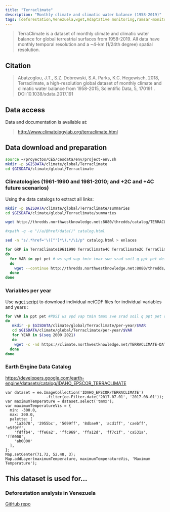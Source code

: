 ```yaml
---
title: "Terraclimate"
description: "Monthly climate and climatic water balance (1958-2019)"
tags: [deforestation,Venezuela,wget,Adaptative monitoring,ramsar-monitoring.org,Earth engine]
---
```


> TerraClimate is a dataset of monthly climate and climatic water balance for global terrestrial surfaces from 1958-2019. All data have monthly temporal resolution and a ~4-km (1/24th degree) spatial resolution.

## Citation

>Abatzoglou, J.T., S.Z. Dobrowski, S.A. Parks, K.C. Hegewisch, 2018, Terraclimate, a high-resolution global dataset of monthly climate and climatic water balance from 1958-2015, Scientific Data, 5, 170191 . DOI:10.1038/sdata.2017.191

## Data access

Data and documentation is available at:
>	http://www.climatologylab.org/terraclimate.html


## Data download and preparation

```sh
source ~/proyectos/CES/cesdata/env/project-env.sh
mkdir -p $GISDATA/climate/global/Terraclimate
cd $GISDATA/climate/global/Terraclimate
```

### Climatologies (1961-1990 and 1981-2010; and +2C and +4C future scenarios)​

Using the data catalogs to extract all links:

```sh
mkdir -p $GISDATA/climate/global/Terraclimate/summaries
cd $GISDATA/climate/global/Terraclimate/summaries

wget http://thredds.northwestknowledge.net:8080/thredds/catalog/TERRACLIMATE_ALL/summaries/catalog.html

#xpath -q -e "//a/@href/data()" catalog.html

sed -n "s/.*href='\([^']*\).*/\1/p" catalog.html > enlaces

for GRP in TerraClimate19611990 TerraClimate4C TerraClimate2C TerraClimate19812010
do
  for VAR in ppt pet # ws vpd vap tmin tmax swe srad soil q ppt pet def aet
  do
    wget --continue http://thredds.northwestknowledge.net:8080/thredds/fileServer/TERRACLIMATE_ALL/summaries/${GRP}_${VAR}.nc
  done
done
```


### Variables per year

Use [wget script](http://www.climatologylab.org/wget-terraclimate.html) to download individual netCDF files for individual variables and years :

```sh
for VAR in ppt pet #PDSI ws vpd vap tmin tmax swe srad soil q ppt pet def aet
do
   mkdir -p $GISDATA/climate/global/Terraclimate/per-year/$VAR
   cd $GISDATA/climate/global/Terraclimate/per-year/$VAR
   for YEAR in $(seq 2000 2021)
   do
    wget -c -nd https://climate.northwestknowledge.net/TERRACLIMATE-DATA/TerraClimate_${VAR}_${YEAR}.nc
  done
done
```

### Earth Engine Data Catalog

https://developers.google.com/earth-engine/datasets/catalog/IDAHO_EPSCOR_TERRACLIMATE

```{js}
var dataset = ee.ImageCollection('IDAHO_EPSCOR/TERRACLIMATE')
                  .filter(ee.Filter.date('2017-07-01', '2017-08-01'));
var maximumTemperature = dataset.select('tmmx');
var maximumTemperatureVis = {
  min: -300.0,
  max: 300.0,
  palette: [
    '1a3678', '2955bc', '5699ff', '8dbae9', 'acd1ff', 'caebff', 'e5f9ff',
    'fdffb4', 'ffe6a2', 'ffc969', 'ffa12d', 'ff7c1f', 'ca531a', 'ff0000',
    'ab0000'
  ],
};
Map.setCenter(71.72, 52.48, 3);
Map.addLayer(maximumTemperature, maximumTemperatureVis, 'Maximum Temperature');
```

## This dataset is used for...

### Deforestation analysis in Venezuela 

[GitHub repo](https://github.com/NeoMapas/datos-deforestacion-venezuela)

